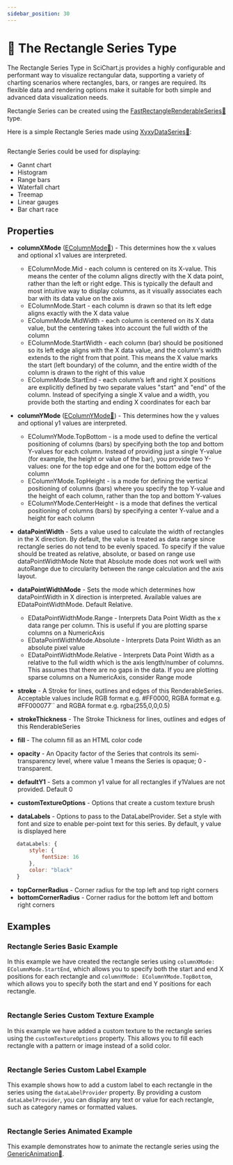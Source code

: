 ```yaml
---
sidebar_position: 30
---
```


# 🔄 The Rectangle Series Type

The Rectangle Series Type in SciChart.js provides a highly configurable and performant way to visualize rectangular data, supporting a variety of charting scenarios where rectangles, bars, or ranges are required. Its flexible data and rendering options make it suitable for both simple and advanced data visualization needs.

Rectangle Series can be created using the [FastRectangleRenderableSeries:blue_book:](https://www.scichart.com/documentation/js/v4/typedoc/classes/fastrectanglerenderableseries.html) type.

Here is a simple Rectangle Series made using [XyxyDataSeries:blue_book:](https://www.scichart.com/documentation/js/v4/typedoc/classes/xyxydataseries.html):

```ts {13,14} showLineNumbers file=./basic/demo.ts start=region_A_start end=region_A_end

```

Rectangle Series could be used for displaying:

- Gannt chart
- Histogram
- Range bars
- Waterfall chart
- Treemap
- Linear gauges
- Bar chart race


## Properties

- **columnXMode** ([EColumnMode:blue_book:](https://www.scichart.com/documentation/js/v4/typedoc/enums/ecolumnmode.html)) - This determines how the x values and optional x1 values are interpreted.

    - EColumnMode.Mid - each column is centered on its X-value. This means the center of the column aligns directly with the X data point, rather than the left or right edge. This is typically the default and most intuitive way to display columns, as it visually associates each bar with its data value on the axis
    - EColumnMode.Start - each column is drawn so that its left edge aligns exactly with the X data value
    - EColumnMode.MidWidth - each column is centered on its X data value, but the centering takes into account the full width of the column
    - EColumnMode.StartWidth - each column (bar) should be positioned so its left edge aligns with the X data value, and the column's width extends to the right from that point. This means the X value marks the start (left boundary) of the column, and the entire width of the column is drawn to the right of this value
    - EColumnMode.StartEnd - each column’s left and right X positions are explicitly defined by two separate values "start" and "end" of the column. Instead of specifying a single X value and a width, you provide both the starting and ending X coordinates for each bar

- **columnYMode** ([EColumnYMode:blue_book:](https://www.scichart.com/documentation/js/v4/typedoc/enums/ecolumnymode.html)) - This determines how the y values and optional y1 values are interpreted.

    - EColumnYMode.TopBottom - is a mode used to define the vertical positioning of columns (bars) by specifying both the top and bottom Y-values for each column. Instead of providing just a single Y-value (for example, the height or value of the bar), you provide two Y-values: one for the top edge and one for the bottom edge of the column
    - EColumnYMode.TopHeight - is a mode for defining the vertical positioning of columns (bars) where you specify the top Y-value and the height of each column, rather than the top and bottom Y-values
    - EColumnYMode.CenterHeight - is a mode that defines the vertical positioning of columns (bars) by specifying a center Y-value and a height for each column

- **dataPointWidth** - Sets a value used to calculate the width of rectangles in the X direction. By default, the value is treated as data range since rectangle series do not tend to be evenly spaced. To specify if the value should be treated as relative, absolute, or based on range use dataPointWidthMode Note that Absolute mode does not work well with autoRange due to circularity between the range calculation and the axis layout.

- **dataPointWidthMode** - Sets the mode which determines how dataPointWidth in X direction is interpreted. Available values are EDataPointWidthMode. Default Relative.

    - EDataPointWidthMode.Range - Interprets Data Point Width as the x data range per column. This is useful if you are plotting sparse columns on a NumericAxis
    - EDataPointWidthMode.Absolute - Interprets Data Point Width as an absolute pixel value
    - EDataPointWidthMode.Relative - Interprets Data Point Width as a relative to the full width which is the axis length/number of columns. This assumes that there are no gaps in the data. If you are plotting sparse columns on a NumericAxis, consider Range mode

- **stroke** - A Stroke for lines, outlines and edges of this RenderableSeries. Acceptable values include RGB format e.g. #FF0000, RGBA format e.g. #FF000077`` and RGBA format e.g. rgba(255,0,0,0.5)
- **strokeThickness** - The Stroke Thickness for lines, outlines and edges of this RenderableSeries
- **fill** - The column fill as an HTML color code
- **opacity** - An Opacity factor of the Series that controls its semi-transparency level, where value 1 means the Series is opaque; 0 - transparent.
- **defaultY1** - Sets a common y1 value for all rectangles if y1Values are not provided. Default 0
- **customTextureOptions** - Options that create a custom texture brush
- **dataLabels** - Options to pass to the DataLabelProvider. Set a style with font and size to enable per-point text for this series. By default, y value is displayed here

```javascript
   dataLabels: {
       style: {
           fontSize: 16
       },
       color: "black"
   }
```

- **topCornerRadius** - Corner radius for the top left and top right corners
- **bottomCornerRadius** - Corner radius for the bottom left and bottom right corners

## Examples

### Rectangle Series Basic Example

In this example we have created the rectangle series using `columnXMode: EColumnMode.StartEnd`, which allows you to specify both the start and end X positions for each rectangle and `columnYMode: EColumnYMode.TopBottom`, which allows you to specify both the start and end Y positions for each rectangle.

<LiveDocSnippet name="./basic/demo" />

```ts {13,14} showLineNumbers file=./basic/demo.ts start=region_A_start end=region_A_end

```
### Rectangle Series Custom Texture Example

In this example we have added a custom texture to the rectangle series using the `customTextureOptions` property. This allows you to fill each rectangle with a pattern or image instead of a solid color.

<LiveDocSnippet name="./custom-texture-support/demo" />

```ts {15} showLineNumbers file=./custom-texture-support/demo.ts start=region_A_start end=region_A_end

```

### Rectangle Series Custom Label Example

This example shows how to add a custom label to each rectangle in the series using the `dataLabelProvider` property. By providing a custom `dataLabelProvider`, you can display any text or value for each rectangle, such as category names or formatted values.

<LiveDocSnippet name="./custom-label/demo" />

```ts {38} showLineNumbers file=./custom-label/demo.ts start=region_A_start end=region_A_end

```

### Rectangle Series Animated Example

This example demonstrates how to animate the rectangle series using the [GenericAnimation:blue_book:](https://www.scichart.com/documentation/js/v4/typedoc/classes/genericanimation.html).

<LiveDocSnippet name="./animated/demo" />

```ts showLineNumbers file=./animated/demo.ts start=region_A_start end=region_A_end

```
